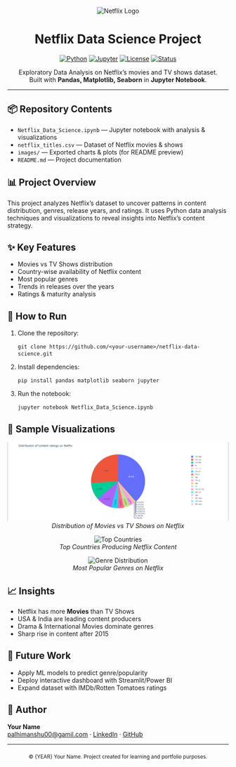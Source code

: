 <!-- Header -->
<p align="center">
  <img src="https://upload.wikimedia.org/wikipedia/commons/0/08/Netflix_2015_logo.svg" alt="Netflix Logo" width="250"/>
</p>

<h1 align="center">Netflix Data Science Project</h1>

<p align="center">
  <a href="#"><img alt="Python" src="https://img.shields.io/badge/Python-3.9-blue"></a>
  <a href="#"><img alt="Jupyter" src="https://img.shields.io/badge/Notebook-Jupyter-orange"></a>
  <a href="#"><img alt="License" src="https://img.shields.io/badge/License-MIT-green"></a>
  <a href="#"><img alt="Status" src="https://img.shields.io/badge/Status-Active-success"></a>
</p>

<p align="center">
  Exploratory Data Analysis on Netflix’s movies and TV shows dataset.<br/>
  Built with <b>Pandas, Matplotlib, Seaborn</b> in <b>Jupyter Notebook</b>.
</p>

<hr/>

<h2>📦 Repository Contents</h2>

<ul>
  <li><code>Netflix_Data_Science.ipynb</code> — Jupyter notebook with analysis & visualizations</li>
  <li><code>netflix_titles.csv</code> — Dataset of Netflix movies & shows</li>
  <li><code>images/</code> — Exported charts & plots (for README preview)</li>
  <li><code>README.md</code> — Project documentation</li>
</ul>

<h2>📊 Project Overview</h2>

<p>
This project analyzes Netflix’s dataset to uncover patterns in content distribution, genres, release years, and ratings.  
It uses Python data analysis techniques and visualizations to reveal insights into Netflix’s content strategy.
</p>

<h2>✨ Key Features</h2>

<ul>
  <li>Movies vs TV Shows distribution</li>
  <li>Country-wise availability of Netflix content</li>
  <li>Most popular genres</li>
  <li>Trends in releases over the years</li>
  <li>Ratings & maturity analysis</li>
</ul>

<h2>🚀 How to Run</h2>

<ol>
  <li>Clone the repository:
    <pre><code>git clone https://github.com/&lt;your-username&gt;/netflix-data-science.git</code></pre>
  </li>
  <li>Install dependencies:
    <pre><code>pip install pandas matplotlib seaborn jupyter</code></pre>
  </li>
  <li>Run the notebook:
    <pre><code>jupyter notebook Netflix_Data_Science.ipynb</code></pre>
  </li>
</ol>

<h2>📸 Sample Visualizations</h2>

<p align="center">
  <img src="https://github.com/DeepanshuGI/NETFLIX-Data-Science/blob/master/movies%20vs%20tv%20shows.png" alt="Movies vs TV Shows" width="600"/><br/>
  <em>Distribution of Movies vs TV Shows on Netflix</em>
</p>

<p align="center">
  <img src="images/top_countries.png" alt="Top Countries" width="600"/><br/>
  <em>Top Countries Producing Netflix Content</em>
</p>

<p align="center">
  <img src="images/genre_distribution.png" alt="Genre Distribution" width="600"/><br/>
  <em>Most Popular Genres on Netflix</em>
</p>

<h2>📈 Insights</h2>

<ul>
  <li>Netflix has more <b>Movies</b> than TV Shows</li>
  <li>USA & India are leading content producers</li>
  <li>Drama & International Movies dominate genres</li>
  <li>Sharp rise in content after 2015</li>
</ul>

<h2>📌 Future Work</h2>

<ul>
  <li>Apply ML models to predict genre/popularity</li>
  <li>Deploy interactive dashboard with Streamlit/Power BI</li>
  <li>Expand dataset with IMDb/Rotten Tomatoes ratings</li>
</ul>

<h2>👤 Author</h2>

<p>
<strong>Your Name</strong><br/>
<a href="mailto:palhimanshu00@gmail.com">palhimanshu00@gamil.com</a> · 
<a href="https://www.linkedin.com/in/deepanshu-pal/">LinkedIn</a> · 
<a href="https://github.com/DeepanshuGI">GitHub</a>
</p>

<hr/>

<p align="center">
  <sub>© {YEAR} Your Name. Project created for learning and portfolio purposes.</sub>
</p>
